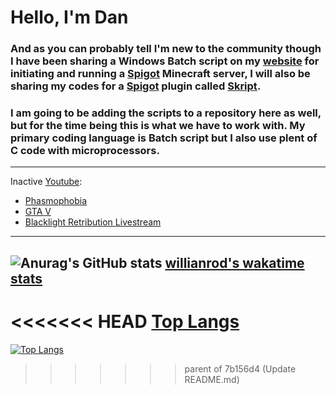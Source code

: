 # Hello, I'm Dan 
### And as you can probably tell I'm new to the community though I have been sharing a Windows Batch script on my [website][website] for initiating and running a [Spigot][spigot] Minecraft server, I will also be sharing my codes for a [Spigot][spigot] plugin called [Skript][skript].

### I am going to be adding the scripts to a repository here as well, but for the time being this is what we have to work with. My primary coding language is Batch script but I also use plent of C code with microprocessors.
---
Inactive [Youtube][youtube]:
<!-- YOUTUBE:START -->
- [Phasmophobia](https://www.youtube.com/watch?v=50y1qUDf7K0)
- [GTA V](https://www.youtube.com/watch?v=RiXR2d591XA)
- [Blacklight Retribution Livestream](https://www.youtube.com/watch?v=mIqi1Ih45rc)
<!-- YOUTUBE:END -->
---

<!-- Blog: -->
<!-- BLOG:START -->
<!-- BLOG:END -->

<!--- -->
![Anurag's GitHub stats](https://github-readme-stats.vercel.app/api?username=mk5912&show_icons=true&theme=dark)    [willianrod's wakatime stats](https://github-readme-stats.vercel.app/api/wakatime?username=mk5912&theme=dark)
---
<<<<<<< HEAD
[Top Langs](https://github-readme-stats.vercel.app/api/top-langs/?username=mk5912&show_icons=true&theme=dark)
=======
[![Top Langs](https://github-readme-stats.vercel.app/api/top-langs/?username=mk5912&show_icons=true&theme=dark)](https://github.com/anuraghazra/github-readme-stats)

[website]: (https://www.myeasyserver.xyz/)
[youtube]: (https://www.youtube.com/channel/UCt04NKIHCuVgYeE8-V6K9ww)
[spigot]: (https://www.spigotmc.org/)
[skript]: (https://www.skuinty.com/downloads)
>>>>>>> parent of 7b156d4 (Update README.md)
